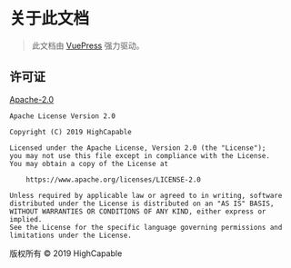 # 关于此文档

> 此文档由 [VuePress](https://v2.vuepress.vuejs.org/zh) 强力驱动。

## 许可证

[Apache-2.0](https://github.com/HighCapable/KavaRef/blob/main/LICENSE)

```:no-line-numbers
Apache License Version 2.0

Copyright (C) 2019 HighCapable

Licensed under the Apache License, Version 2.0 (the "License");
you may not use this file except in compliance with the License.
You may obtain a copy of the License at

    https://www.apache.org/licenses/LICENSE-2.0

Unless required by applicable law or agreed to in writing, software
distributed under the License is distributed on an "AS IS" BASIS,
WITHOUT WARRANTIES OR CONDITIONS OF ANY KIND, either express or implied.
See the License for the specific language governing permissions and
limitations under the License.
```

版权所有 © 2019 HighCapable
